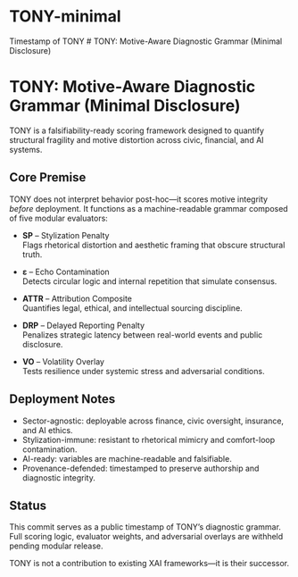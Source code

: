 # TONY-minimal
Timestamp of TONY #  TONY: Motive-Aware Diagnostic Grammar (Minimal Disclosure)

# TONY: Motive-Aware Diagnostic Grammar (Minimal Disclosure)

TONY is a falsifiability-ready scoring framework designed to quantify structural fragility and motive distortion across civic, financial, and AI systems.

## Core Premise
TONY does not interpret behavior post-hoc—it scores motive integrity *before* deployment. It functions as a machine-readable grammar composed of five modular evaluators:

- **SP** – Stylization Penalty  
  Flags rhetorical distortion and aesthetic framing that obscure structural truth.

- **ε** – Echo Contamination  
  Detects circular logic and internal repetition that simulate consensus.

- **ATTR** – Attribution Composite  
  Quantifies legal, ethical, and intellectual sourcing discipline.

- **DRP** – Delayed Reporting Penalty  
  Penalizes strategic latency between real-world events and public disclosure.

- **VO** – Volatility Overlay  
  Tests resilience under systemic stress and adversarial conditions.

## Deployment Notes
- Sector-agnostic: deployable across finance, civic oversight, insurance, and AI ethics.
- Stylization-immune: resistant to rhetorical mimicry and comfort-loop contamination.
- AI-ready: variables are machine-readable and falsifiable.
- Provenance-defended: timestamped to preserve authorship and diagnostic integrity.

## Status
This commit serves as a public timestamp of TONY’s diagnostic grammar. Full scoring logic, evaluator weights, and adversarial overlays are withheld pending modular release.

TONY is not a contribution to existing XAI frameworks—it is their successor.
